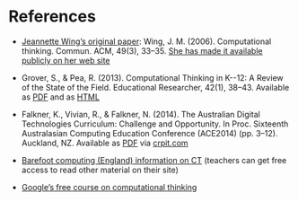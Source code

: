 # References

- [Jeannette Wing’s original paper](http://doi.org/http://doi.acm.org/10.1145/1118178.1118215): Wing, J. M. (2006). Computational thinking. Commun. ACM, 49(3), 33–35. [She has made it available publicly on her web site](http://www.cs.cmu.edu/afs/cs/usr/wing/www/publications/Wing06.pdf)

- Grover, S., & Pea, R. (2013). Computational Thinking in K--12: A Review of the State of the Field. Educational Researcher, 42(1), 38–43. Available as [PDF](http://journals.sagepub.com/doi/pdf/10.3102/0013189X12463051) and as [HTML](http://journals.sagepub.com/doi/full/10.3102/0013189X12463051)

- Falkner, K., Vivian, R., & Falkner, N. (2014). The Australian Digital Technologies Curriculum: Challenge and Opportunity. In Proc. Sixteenth Australasian Computing Education Conference (ACE2014) (pp. 3–12). Auckland, NZ. Available as [PDF](http://crpit.com/confpapers/CRPITV148Falkner.pdf) via [crpit.com](http://crpit.com/Vol148.html)

- [Barefoot computing (England) information on CT](https://barefootcas.org.uk/barefoot-primary-computing-resources/concepts/computational-thinking/) (teachers can get free access to read other material on their site)

- [Google’s free course on computational thinking](https://computationalthinkingcourse.withgoogle.com/course)
